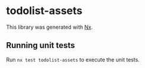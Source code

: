 # todolist-assets

This library was generated with [Nx](https://nx.dev).

## Running unit tests

Run `nx test todolist-assets` to execute the unit tests.

